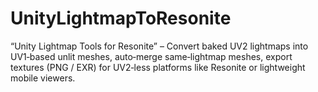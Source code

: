 # UnityLightmapToResonite
“Unity Lightmap Tools for Resonite” – Convert baked UV2 lightmaps into UV1‑based unlit meshes, auto‑merge same‑lightmap meshes, export textures (PNG / EXR)  for UV2‑less platforms like Resonite or lightweight mobile viewers.
